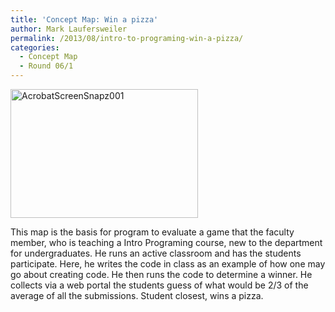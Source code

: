 ```yaml
---
title: 'Concept Map: Win a pizza'
author: Mark Laufersweiler
permalink: /2013/08/intro-to-programing-win-a-pizza/
categories:
  - Concept Map
  - Round 06/1
---
```

[<img class="alignnone size-medium wp-image-4093" alt="AcrobatScreenSnapz001" src="http://teaching.software-carpentry.org/wp-content/uploads/2013/08/AcrobatScreenSnapz001-300x206.png" width="300" height="206" />][1]

This map is the basis for program to evaluate a game that the faculty member, who is teaching a Intro Programing course, new to the department for undergraduates. He runs an active classroom and has the students participate. Here, he writes the code in class as an example of how one may go about creating code. He then runs the code to determine a winner. He collects via a web portal the students guess of what would be 2/3 of the average of all the submissions. Student closest, wins a pizza.

 [1]: http://teaching.software-carpentry.org/wp-content/uploads/2013/08/AcrobatScreenSnapz001.png
